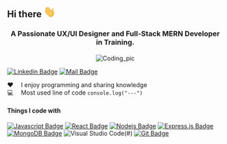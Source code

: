 ## Hi there  <img src="assets/hello.gif" width="28px" alt="hi">
<h3 align="center">A Passionate UX/UI Designer and Full-Stack MERN Developer in Training.</h3>
<p align="center">
<img align="center" margin="auto" alt="Coding_pic" width="500" src="https://mycannabisaccountant.com/wp-content/uploads/2022/02/e87c5693979173.5e7f9c4d14e64.gif">
</p>


[![Linkedin Badge](https://img.shields.io/badge/LinkedIn-0077B5?style=for-the-badge&logo=linkedin&logoColor=white)](https://www.linkedin.com/in/md-shahriar-ferdous-dev/) [![Mail Badge](https://img.shields.io/badge/Gmail-D14836?style=for-the-badge&logo=gmail&logoColor=white)](mailto:shahriarferdous2233@gmail.com)



:hearts: &emsp;I enjoy programming and sharing knowledge <br/>
:computer: &emsp;Most used line of code `console.log("---")` <br/>


#### Things I code with

[![Javascript Badge](https://img.shields.io/badge/-Javascript-F0DB4F?style=for-the-badge&labelColor=black&logo=javascript&logoColor=F0DB4F)](#) [![React Badge](https://img.shields.io/badge/-React-61DBFB?style=for-the-badge&labelColor=black&logo=react&logoColor=61DBFB)](#) [![Nodejs Badge](https://img.shields.io/badge/-Nodejs-3C873A?style=for-the-badge&labelColor=black&logo=node.js&logoColor=3C873A)](#) [![Express.js Badge](https://img.shields.io/badge/Express.js-000000?style=for-the-badge&logo=express&logoColor=white)](#) [![MongoDB Badge](https://img.shields.io/badge/MongoDB-4EA94B?style=for-the-badge&logo=mongodb&logoColor=white)](#) ![Visual Studio Code](https://img.shields.io/badge/Visual%20Studio%20Code-0078d7.svg?style=for-the-badge&logo=visual-studio-code&logoColor=white)(#) [![Git Badge](https://img.shields.io/badge/Git-F05032?style=for-the-badge&logo=git&logoColor=white)](#)
